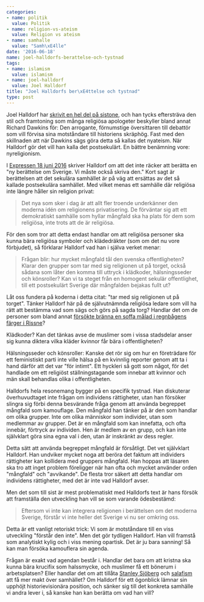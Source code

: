 ```yaml
---
categories:
- name: politik
  value: Politik
- name: religion-vs-ateism
  value: Religion vs ateism
- name: samhalle
  value: "Samh\xE4lle"
date: '2016-06-18'
name: joel-halldorfs-berattelse-och-tystnad
tags:
- name: islamism
  value: islamism
- name: joel-halldorf
  value: Joel Halldorf
title: "Joel Halldorfs ber\xE4ttelse och tystnad"
type: post
---
```

Joel Halldorf har [skrivit en hel del på sistone](/tag/joel-halldorf/), och han tycks eftersträva den stil och framtoning som många religiösa apologeter beskyller bland annat Richard Dawkins för: Den arrogante, förnumstige översittaren till debattör som vill förvisa sina motståndare till historiens skräphög. Fast med den skillnaden att när Dawkins sägs göra detta så kallas det nyateism. När Halldorf gör det vill han kalla det postsekulärt. En bättre benämning vore: nyreligionism.

I [Expressen 18 juni 2016](http://www.expressen.se/kultur/hur-mycket-mangfald-tal-var-offentlighet/) skriver Halldorf om att det inte räcker att berätta en "ny berättelse om Sverige. Vi måste också skriva den." Kort sagt är berättelsen att det sekulära samhället är på väg att ersättas av det så kallade postsekulära samhället. Med vilket menas ett samhälle där religiösa inte längre håller sin religion privat:

> Det nya som sker i dag är att allt fler troende underkänner den moderna idén om religionens privatisering. De förväntar sig att ett demokratiskt samhälle som hyllar mångfald ska ha plats för dem som religiösa, inte trots att de är religiösa.

För den som tror att detta endast handlar om att religiösa personer ska kunna bära religiösa symboler och klädedräkter (som om det nu vore förbjudet), så förklarar Halldorf vad han i själva verket menar:

> Frågan blir: hur mycket mångfald tål den svenska offentligheten? Klarar den grupper som tar med sig religionen ut på torget, också sådana som låter den komma till uttryck i klädkoder, hälsningsseder och könsroller? Kan vi ta steget från en homogent sekulär offentlighet, till ett postsekulärt Sverige där mångfalden bejakas fullt ut?

Låt oss fundera på koderna i detta citat: "tar med sig religionen ut på torget". Tänker Halldorf här på de självutnämnda religiösa ledare som vill ha rätt att bestämma vad som sägs och görs på sagda torg? Handlar det om de personer som bland annat [försökte bränna en soffa målad i regnbågens färger i Rissne](http://www.expressen.se/nyheter/tva-misshandlades-under-pride-evenemang/)?

Klädkoder? Kan det tänkas avse de muslimer som i vissa stadsdelar anser sig kunna diktera vilka kläder kvinnor får bära i offentligheten?

Hälsningsseder och könsroller: Kanske det rör sig om hur en företrädare för ett feministiskt parti inte ville hälsa på en kvinnlig reporter genom att ta i hand därför att det var "för intimt". Ett hyckleri så gott som något, för det handlade om ett religiöst ställningstagande som innebar att kvinnor och män skall behandlas olika i offentligheten.

Halldorfs hela resonemang bygger på en specifik tystnad. Han diskuterar överhuvudtaget inte frågan om individens rättigheter, utan han försöker slingra sig förbi denna besvärande fråga genom att använda begreppet mångfald som kamouflage. Den mångfald han tänker på är den som handlar om olika grupper. Inte om olika människor som individer, utan som medlemmar av grupper. Det är en mångfald som kan innefatta, och ofta innebär, förtryck av individen. Hen är medlem av en grupp, och kan inte självklart göra sina egna val i den, utan är inskränkt av dess regler.

Detta sätt att använda begreppet mångfald är försåtligt. Det vet självklart Halldorf. Han undviker mycket noga att beröra det faktum att individers rättigheter kan kollidera med gruppers mångfald. Han hoppas att läsaren ska tro att inget problem föreligger när han ofta och mycket använder orden "mångfald" och "avvikande". De flesta tror säkert att detta handlar om individens rättigheter, med det är inte vad Halldorf avser.

Men det som till sist är mest problematiskt med Halldorfs text är hans försök att framställa den utveckling han vill se som varande ödesbestämd:

> Eftersom vi inte kan integrera religionen i berättelsen om det moderna Sverige, förstår vi inte heller det Sverige vi nu ser omkring oss.

Detta är ett vanligt retoriskt trick: Vi som är motståndare till en viss utveckling "förstår den inte". Men det gör tydligen Halldorf. Han vill framstå som analytiskt kylig och i viss mening opartisk. Det är ju bara sanning! Så kan man försöka kamouflera sin agenda.

Frågan är exakt vad agendan består i. Handlar det bara om att kristna ska kunna bära krucifix som halssmycke, och muslimer få ett bönerum i arbetsplatsen? Eller handlar det om att tillåta [Stanley Sjöberg](http://www.expressen.se/nyheter/hbtq-personer-borde-vara-mer-lagmalda/) och [salafism](http://www.aftonbladet.se/debatt/article23016007.ab) att få mer makt över samhället? Om Halldorf för ett ögonblick lämnar sin upphöjt historievisionära position, och sänker sig till det konkreta samhälle vi andra lever i, så kanske han kan berätta om vad han vill?

